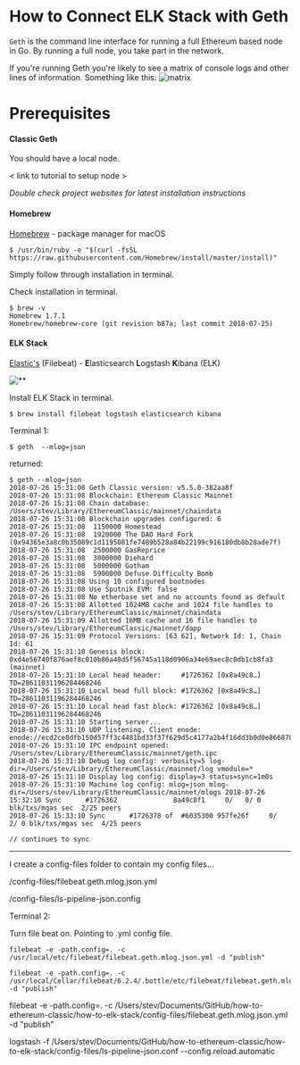 # How to Connect ELK Stack with Geth

`Geth` is the command line interface for running a full Ethereum based node in Go. By running a full node, you take part in the network.

If you're running Geth you're likely to see a matrix of console logs and other lines of information. Something like this:
![matrix](https://media.giphy.com/media/rWY9ySfjytitq/giphy.gif)

# Prerequisites

#### Classic Geth

You should have a local node.

< link to tutorial to setup node >

*Double check project websites for latest installation instructions*

#### Homebrew

[Homebrew](https://brew.sh/) - package manager for macOS

```
$ /usr/bin/ruby -e "$(curl -fsSL https://raw.githubusercontent.com/Homebrew/install/master/install)"
```
Simply follow through installation in terminal.

Check installation in terminal.

```
$ brew -v
Homebrew 1.7.1
Homebrew/homebrew-core (git revision b87a; last commit 2018-07-25)
```

#### ELK Stack

[Elastic's](https://www.elastic.co/) (Filebeat) -
**E**lasticsearch
**L**ogstash
**K**ibana (ELK)

![**](https://img.etsystatic.com/il/782712/1452353281/il_570xN.1452353281_7ter.jpg?version=0)

Install ELK Stack in terminal.

```
$ brew install filebeat logstash elasticsearch kibana
```

Terminal 1:

```
$ geth  --mlog=json
```

returned:

```
$ geth --mlog=json
2018-07-26 15:31:08 Geth Classic version: v5.5.0-382aa8f
2018-07-26 15:31:08 Blockchain: Ethereum Classic Mainnet
2018-07-26 15:31:08 Chain database: /Users/stev/Library/EthereumClassic/mainnet/chaindata
2018-07-26 15:31:08 Blockchain upgrades configured: 6
2018-07-26 15:31:08  1150000 Homestead
2018-07-26 15:31:08  1920000 The DAO Hard Fork (0x94365e3a8c0b35089c1d1195081fe7489b528a84b22199c916180db8b28ade7f)
2018-07-26 15:31:08  2500000 GasReprice
2018-07-26 15:31:08  3000000 Diehard
2018-07-26 15:31:08  5000000 Gotham
2018-07-26 15:31:08  5900000 Defuse Difficulty Bomb
2018-07-26 15:31:08 Using 10 configured bootnodes
2018-07-26 15:31:08 Use Sputnik EVM: false
2018-07-26 15:31:08 No etherbase set and no accounts found as default
2018-07-26 15:31:08 Allotted 1024MB cache and 1024 file handles to /Users/stev/Library/EthereumClassic/mainnet/chaindata
2018-07-26 15:31:09 Allotted 16MB cache and 16 file handles to /Users/stev/Library/EthereumClassic/mainnet/dapp
2018-07-26 15:31:09 Protocol Versions: [63 62], Network Id: 1, Chain Id: 61
2018-07-26 15:31:10 Genesis block: 0xd4e56740f876aef8c010b86a40d5f56745a118d0906a34e69aec8c0db1cb8fa3 (mainnet)
2018-07-26 15:31:10 Local head header:     #1726362 [0x8a49c8…] TD=28611031196284468246
2018-07-26 15:31:10 Local head full block: #1726362 [0x8a49c8…] TD=28611031196284468246
2018-07-26 15:31:10 Local head fast block: #1726362 [0x8a49c8…] TD=28611031196284468246
2018-07-26 15:31:10 Starting server...
2018-07-26 15:31:10 UDP listening. Client enode: enode://ecd2ce8dfb150d57ff3c4481bd33f37f629d5c4177a2b4f16dd3b0d0e8668784044a7c208ba4f07f405013420e8b4a5e93c39ae540d123874a89ad12cab51508@[::]:30303
2018-07-26 15:31:10 IPC endpoint opened: /Users/stev/Library/EthereumClassic/mainnet/geth.ipc
2018-07-26 15:31:10 Debug log config: verbosity=5 log-dir=/Users/stev/Library/EthereumClassic/mainnet/log vmodule=*
2018-07-26 15:31:10 Display log config: display=3 status=sync=1m0s
2018-07-26 15:31:10 Machine log config: mlog=json mlog-dir=/Users/stev/Library/EthereumClassic/mainnet/mlogs 2018-07-26 15:32:10 Sync      #1726362              8a49c8f1     0/   0/ 0 blk/txs/mgas sec  2/25 peers
2018-07-26 15:33:10 Sync      #1726378 of  #6035300 957fe26f     0/   2/ 0 blk/txs/mgas sec  4/25 peers

// continues to sync
```


---

I create a config-files folder to contain my config files...

/config-files/filebeat.geth.mlog.json.yml

/config-files/ls-pipeline-json.config

Terminal 2:

Turn file beat on. Pointing to .yml config file.


```
filebeat -e -path.config=. -c /usr/local/etc/filebeat/filebeat.geth.mlog.json.yml -d "publish"
```
```
filebeat -e -path.config=. -c /usr/local/Cellar/filebeat/6.2.4/.bottle/etc/filebeat/filebeat.geth.mlog.json.yml -d "publish"
```



filebeat -e -path.config=. -c /Users/stev/Documents/GitHub/how-to-ethereum-classic/how-to-elk-stack/config-files/filebeat.geth.mlog.json.yml -d "publish"



logstash -f /Users/stev/Documents/GitHub/how-to-ethereum-classic/how-to-elk-stack/config-files/ls-pipeline-json.conf --config.reload.automatic
